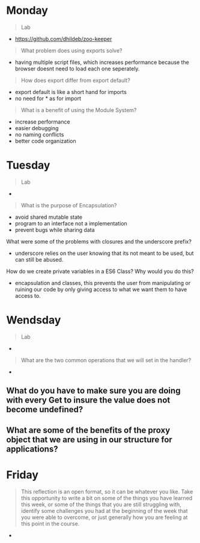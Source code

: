# Monday
> Lab
- https://github.com/dhildeb/zoo-keeper

>What problem does using exports solve?
- having multiple script files, which increases performance because the browser doesnt need to load each one seperately.

>How does export differ from export default?
- export default is like a short hand for imports
- no need for * as for import

>What is a benefit of using the Module System?
- increase performance
- easier debugging
- no naming conflicts
- better code organization

# Tuesday
> Lab
- 

>What is the purpose of Encapsulation?
- avoid shared mutable state
- program to an interface not a implementation
- prevent bugs while sharing data

What were some of the problems with closures and the underscore prefix?
- underscore relies on the user knowing that its not meant to be used, but can still be abused.

How do we create private variables in a ES6 Class? Why would you do this?
- encapsulation and classes, this prevents the user from manipulating or ruining our code by only giving access to what we want them to have access to.

# Wendsday
> Lab
- 

>What are the two common operations that we will set in the handler?
- 

What do you have to make sure you are doing with every Get to insure the value does not become undefined?
- 

What are some of the benefits of the proxy object that we are using in our structure for applications?
- 

# Friday
>This reflection is an open format, so it can be whatever you like. Take this opportunity to write a bit on some of the things you have learned this week, or some of the things that you are still struggling with, identify some challenges you had at the beginning of the week that you were able to overcome, or just generally how you are feeling at this point in the course.
- 